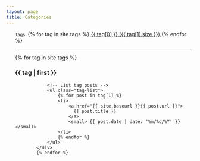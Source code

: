 ```yaml
---
layout: page
title: Categories
---
```


<div id="tags">
  <ul class="tags">
  
  <div class="tags-expo-list">
    <small> Tags:</small>
    {% for tag in site.tags %}
      <a href="#{{ tag[0] | slugify }}" class="post-tag">
        {{ tag[0] }} ({{ tag[1].size }})
      </a>
    {% endfor %}
  </div>
  
  <hr/>
    	{% for tag in site.tags %}
			<div>
                <h3 id="{{ tag[0] | slugify }}">
                  <span> {{ tag | first }} </span>
                </h3>

                <!-- List tag posts -->
                <ul class="tag-list">
                    {% for post in tag[1] %}
                    <li>
                        <a href="{{ site.baseurl }}{{ post.url }}">
                          {{ post.title }}
                        </a>
                        <small> {{ post.date | date: '%m/%d/%Y' }} </small>
                    </li>
                    {% endfor %}
                </ul>
			</div>
			{% endfor %}
  </ul>
</div>

